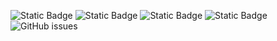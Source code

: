 ![Static Badge](https://img.shields.io/badge/blacklists-60-000000) ![Static Badge](https://img.shields.io/badge/blacklisted-2613790-cc0000) ![Static Badge](https://img.shields.io/badge/whitelisted-2244-00CC00) ![Static Badge](https://img.shields.io/badge/streaming_blacklist-28107-000000) ![GitHub issues](https://img.shields.io/github/issues/fabriziosalmi/blacklists)
